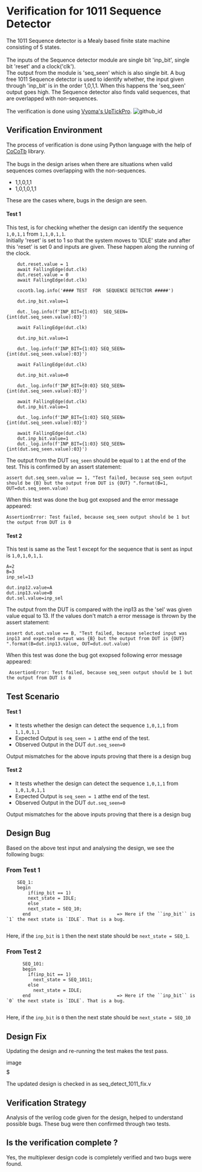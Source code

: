 # Verification for 1011 Sequence Detector 
The 1011 Sequence detector is a Mealy based finite state machine consisting of 5 states.<br>
<br>The inputs of the Sequence detector module are single bit 'inp_bit', single bit 'reset' and a clock('clk'). <br>The output from the module is 'seq_seen' which is also single bit. A bug free 1011 Sequence detector is used to identify whether, the input given through 'inp_bit' is in the order 1,0,1,1. When this happens the 'seq_seen' output goes high. The Sequence detector also finds valid sequences, that are overlapped with non-sequences.<br>
<br>The verification is done using [Vyoma's UpTickPro](https://vyomasystems.com).
![github_id](https://user-images.githubusercontent.com/84652232/181879292-9b0057a9-14a5-48eb-8640-1f4c2f89e669.png)



## Verification Environment

The process of verification is done using Python language with the help of [CoCoTb](https://www.cocotb.org/) library.
<br> <br>
The bugs in the design arises when there are situations when valid sequences comes overlapping with the non-sequences.<br>
- 1,1,0,1,1 
- 1,0,1,0,1,1  <br>

These are the cases where, bugs in the design are seen.


#### Test 1 ####
This test, is for checking whether the design can identify the sequence ``1,0,1,1`` from `` 1,1,0,1,1 ``.<br>
Initially 'reset' is set to 1 so that the system moves to 'IDLE' state and after this 'reset' is set 0 and inputs are given. These happen along the running of the clock.
```
    dut.reset.value = 1
    await FallingEdge(dut.clk)  
    dut.reset.value = 0
    await FallingEdge(dut.clk)

    cocotb.log.info('#### TEST  FOR  SEQUENCE DETECTOR #####')

    dut.inp_bit.value=1

    dut._log.info(f'INP_BIT={1:03}  SEQ_SEEN={int(dut.seq_seen.value):03}')

    await FallingEdge(dut.clk)

    dut.inp_bit.value=1

    dut._log.info(f'INP_BIT={1:03} SEQ_SEEN={int(dut.seq_seen.value):03}')

    await FallingEdge(dut.clk)

    dut.inp_bit.value=0

    dut._log.info(f'INP_BIT={0:03} SEQ_SEEN={int(dut.seq_seen.value):03}')

    await FallingEdge(dut.clk)
    dut.inp_bit.value=1

    dut._log.info(f'INP_BIT={1:03} SEQ_SEEN={int(dut.seq_seen.value):03}')

    await FallingEdge(dut.clk)
    dut.inp_bit.value=1
    dut._log.info(f'INP_BIT={1:03} SEQ_SEEN={int(dut.seq_seen.value):03}')

```
The output from the DUT `seq_seen` should be equal to `1` at the end of the test. This is confirmed by an assert statement:
```
assert dut.seq_seen.value == 1, "Test failed, because seq_seen output should be {B} but the output from DUT is {OUT} ".format(B=1, OUT=dut.seq_seen.value)
```
When this test was done the bug got exopsed and the error message appeared:
```
AssertionError: Test failed, because seq_seen output should be 1 but the output from DUT is 0 
```

#### Test 2 ####
This test is same as the Test 1 except for the sequence that is sent as input is `1,0,1,0,1,1`.
```
A=2
B=3 
inp_sel=13 

dut.inp12.value=A
dut.inp13.value=B
dut.sel.value=inp_sel
```
The output from the DUT is compared with the inp13 as the 'sel' was given value equal to 13. If the values don't match a error message is thrown by the assert statement:
```
assert dut.out.value == B, "Test failed, because selected input was inp13 and expected output was {B} but the output from DUT is {OUT} ".format(B=dut.inp13.value, OUT=dut.out.value)
```
When this test was done the bug got exopsed following error message appeared:
```
 AssertionError: Test failed, because seq_seen output should be 1 but the output from DUT is 0 
```





## Test Scenario ##
#### Test 1
- It tests whether the design can detect the sequence `1,0,1,1` from `1,1,0,1,1`
- Expected Output is `seq_seen = 1` atthe end of the test.
- Observed Output in the DUT ``dut.seq_seen=0``

Output mismatches for the above inputs proving that there is a design bug

#### Test 2
- It tests whether the design can detect the sequence `1,0,1,1` from `1,0,1,0,1,1`
- Expected Output is `seq_seen = 1` atthe end of the test.
- Observed Output in the DUT ``dut.seq_seen=0``

Output mismatches for the above inputs proving that there is a design bug


## Design Bug
Based on the above test input and analysing the design, we see the following bugs:

### From Test 1
```
    SEQ_1:
    begin
        if(inp_bit == 1)
        next_state = IDLE;
        else
        next_state = SEQ_10;
      end                                => Here if the ``inp_bit`` is `1` the next state is `IDLE`. That is a bug.
 
```
Here, if the `inp_bit` is `1` then the next state should be `next_state = SEQ_1`.

### From Test 2
```
      SEQ_101:
      begin
        if(inp_bit == 1)
          next_state = SEQ_1011;
        else
          next_state = IDLE;
      end                                => Here if the ``inp_bit`` is `0` the next state is `IDLE`. That is a bug.
 
```
Here, if the `inp_bit` is `0` then the next state should be `next_state = SEQ_10`
## Design Fix
Updating the design and re-running the test makes the test pass.

$$$$image$$$$$

The updated design is checked in as seq_detect_1011_fix.v

## Verification Strategy
Analysis of the verilog code given for the design, helped to understand possible bugs. These bug were then confirmed through two tests.

## Is the verification complete ?
Yes, the multiplexer design code is completely verified and two bugs were found.
